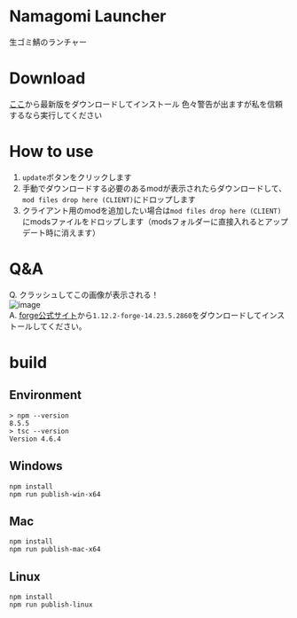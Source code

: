 # Namagomi Launcher
生ゴミ鯖のランチャー

# Download
[ここ](https://github.com/NamagomiNetwork/Namagomi-Launcher/releases)から最新版をダウンロードしてインストール
色々警告が出ますが私を信頼するなら実行してください

# How to use
1. `update`ボタンをクリックします
2. 手動でダウンロードする必要のあるmodが表示されたらダウンロードして、`mod files drop here (CLIENT)`にドロップします
3. クライアント用のmodを追加したい場合は`mod files drop here (CLIENT)`にmodsファイルをドロップします（modsフォルダーに直接入れるとアップデート時に消えます）

# Q&A
Q. クラッシュしてこの画像が表示される！  
![image](https://user-images.githubusercontent.com/71992891/172034709-a156fec0-bade-4704-ace0-568bc946336a.png)  
A. [forge公式サイト](https://files.minecraftforge.net/net/minecraftforge/forge/index_1.12.2.html)から`1.12.2-forge-14.23.5.2860`をダウンロードしてインストールしてください。

# build

## Environment
```shell
> npm --version
8.5.5
> tsc --version
Version 4.6.4
```

## Windows
```shell
npm install
npm run publish-win-x64
```

## Mac
```shell
npm install
npm run publish-mac-x64
```

## Linux
```shell
npm install
npm run publish-linux
```
